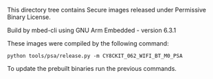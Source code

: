 
This directory tree contains Secure images released under Permissive Binary License.

Build by mbed-cli using GNU Arm Embedded - version 6.3.1

These images were compiled by the following command:

```
python tools/psa/release.py -m CY8CKIT_062_WIFI_BT_M0_PSA
```

To update the prebuilt binaries run the previous commands.
